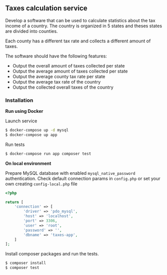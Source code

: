 ## Taxes calculation service

Develop a software that can be used to calculate statistics about the tax income of a country. The country is organized in 5 states and theses states are divided into counties.

Each county has a different tax rate and collects a different amount of taxes.

The software should have the following features:

- Output the overall amount of taxes collected per state
- Output the average amount of taxes collected per state
- Output the average county tax rate per state
- Output the average tax rate of the country 
- Output the collected overall taxes of the country

### Installation


**Run using Docker**

Launch service
```bash
$ docker-compose up -d mysql
$ docker-compose up app
```

Run tests
```bash
$ docker-compose run app composer test
```

**On local environment**

Prepare MySQL database with enabled `mysql_native_password` authentication.
Check default connection params in `config.php` or set your own creating `config-local.php` file
```php
<?php

return [
    'connection' => [
        'driver' => 'pdo_mysql',
        'host' => 'localhost',
        'port' => 3306,
        'user' => 'root',
        'password' => '',
        'dbname' => 'taxes-app',
    ]
];
```
Install composer packages and run the tests.
```bash
$ composer install
$ composer test
```

